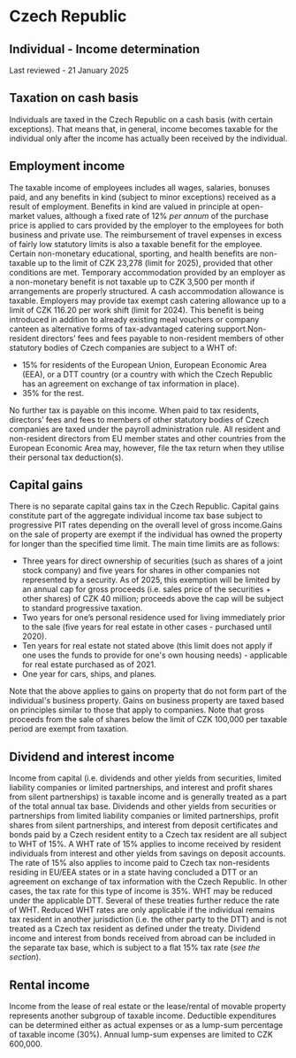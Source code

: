 # Czech Republic
## Individual - Income determination
Last reviewed - 21 January 2025
## Taxation on cash basis
Individuals are taxed in the Czech Republic on a cash basis (with certain exceptions). That means that, in general, income becomes taxable for the individual only after the income has actually been received by the individual.
## Employment income
The taxable income of employees includes all wages, salaries, bonuses paid, and any benefits in kind (subject to minor exceptions) received as a result of employment. Benefits in kind are valued in principle at open-market values, although a fixed rate of 12% _per annum_ of the purchase price is applied to cars provided by the employer to the employees for both business and private use. The reimbursement of travel expenses in excess of fairly low statutory limits is also a taxable benefit for the employee. Certain non-monetary educational, sporting, and health benefits are non-taxable up to the limit of CZK 23,278 (limit for 2025), provided that other conditions are met. Temporary accommodation provided by an employer as a non-monetary benefit is not taxable up to CZK 3,500 per month if arrangements are properly structured. A cash accommodation allowance is taxable. Employers may provide tax exempt cash catering allowance up to a limit of CZK 116.20 per work shift (limit for 2024). This benefit is being introduced in addition to already existing meal vouchers or company canteen as alternative forms of tax-advantaged catering support.Non-resident directors’ fees and fees payable to non-resident members of other statutory bodies of Czech companies are subject to a WHT of:
  * 15% for residents of the European Union, European Economic Area (EEA), or a DTT country (or a country with which the Czech Republic has an agreement on exchange of tax information in place).
  * 35% for the rest.


No further tax is payable on this income.
When paid to tax residents, directors’ fees and fees to members of other statutory bodies of Czech companies are taxed under the payroll administration rule. All resident and non-resident directors from EU member states and other countries from the European Economic Area may, however, file the tax return when they utilise their personal tax deduction(s).
## Capital gains
There is no separate capital gains tax in the Czech Republic. Capital gains constitute part of the aggregate individual income tax base subject to progressive PIT rates depending on the overall level of gross income.Gains on the sale of property are exempt if the individual has owned the property for longer than the specified time limit.
The main time limits are as follows:
  * Three years for direct ownership of securities (such as shares of a joint stock company) and five years for shares in other companies not represented by a security. As of 2025, this exemption will be limited by an annual cap for gross proceeds (i.e. sales price of the securities + other shares) of CZK 40 million; proceeds above the cap will be subject to standard progressive taxation.
  * Two years for one’s personal residence used for living immediately prior to the sale (five years for real estate in other cases - purchased until 2020).
  * Ten years for real estate not stated above (this limit does not apply if one uses the funds to provide for one's own housing needs) - applicable for real estate purchased as of 2021.
  * One year for cars, ships, and planes.


Note that the above applies to gains on property that do not form part of the individual's business property. Gains on business property are taxed based on principles similar to those that apply to companies.
Note that gross proceeds from the sale of shares below the limit of CZK 100,000 per taxable period are exempt from taxation.
## Dividend and interest income
Income from capital (i.e. dividends and other yields from securities, limited liability companies or limited partnerships, and interest and profit shares from silent partnerships) is taxable income and is generally treated as a part of the total annual tax base.
Dividends and other yields from securities or partnerships from limited liability companies or limited partnerships, profit shares from silent partnerships, and interest from deposit certificates and bonds paid by a Czech resident entity to a Czech tax resident are all subject to WHT of 15%. A WHT rate of 15% applies to income received by resident individuals from interest and other yields from savings on deposit accounts.
The rate of 15% also applies to income paid to Czech tax non-residents residing in EU/EEA states or in a state having concluded a DTT or an agreement on exchange of tax information with the Czech Republic. In other cases, the tax rate for this type of income is 35%.
WHT may be reduced under the applicable DTT. Several of these treaties further reduce the rate of WHT. Reduced WHT rates are only applicable if the individual remains tax resident in another jurisdiction (i.e. the other party to the DTT) and is not treated as a Czech tax resident as defined under the treaty.
Dividend income and interest from bonds received from abroad can be included in the separate tax base, which is subject to a flat 15% tax rate (_see the section_).
## Rental income
Income from the lease of real estate or the lease/rental of movable property represents another subgroup of taxable income. Deductible expenditures can be determined either as actual expenses or as a lump-sum percentage of taxable income (30%). Annual lump-sum expenses are limited to CZK 600,000.
